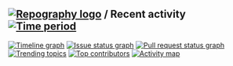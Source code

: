 
## [![Repography logo](https://images.repography.com/logo.svg)](https://repography.com) / Recent activity [![Time period](https://images.repography.com/37080325/kahinimehta/test/recent-activity/JddZuVIC01tTmGXxuhNn7I9kq-pRSON7whxz_8Le7Go/_LM56L5Hhy3DnqW5tNeNAmAWcJjh-68qIpjapQemmx8_badge.svg)](https://repography.com)
[![Timeline graph](https://images.repography.com/37080325/kahinimehta/test/recent-activity/JddZuVIC01tTmGXxuhNn7I9kq-pRSON7whxz_8Le7Go/_LM56L5Hhy3DnqW5tNeNAmAWcJjh-68qIpjapQemmx8_timeline.svg)](https://github.com/kahinimehta/test/commits)
[![Issue status graph](https://images.repography.com/37080325/kahinimehta/test/recent-activity/JddZuVIC01tTmGXxuhNn7I9kq-pRSON7whxz_8Le7Go/_LM56L5Hhy3DnqW5tNeNAmAWcJjh-68qIpjapQemmx8_issues.svg)](https://github.com/kahinimehta/test/issues)
[![Pull request status graph](https://images.repography.com/37080325/kahinimehta/test/recent-activity/JddZuVIC01tTmGXxuhNn7I9kq-pRSON7whxz_8Le7Go/_LM56L5Hhy3DnqW5tNeNAmAWcJjh-68qIpjapQemmx8_prs.svg)](https://github.com/kahinimehta/test/pulls)
[![Trending topics](https://images.repography.com/37080325/kahinimehta/test/recent-activity/JddZuVIC01tTmGXxuhNn7I9kq-pRSON7whxz_8Le7Go/_LM56L5Hhy3DnqW5tNeNAmAWcJjh-68qIpjapQemmx8_words.svg)](https://github.com/kahinimehta/test/commits)
[![Top contributors](https://images.repography.com/37080325/kahinimehta/test/recent-activity/JddZuVIC01tTmGXxuhNn7I9kq-pRSON7whxz_8Le7Go/_LM56L5Hhy3DnqW5tNeNAmAWcJjh-68qIpjapQemmx8_users.svg)](https://github.com/kahinimehta/test/graphs/contributors)
[![Activity map](https://images.repography.com/37080325/kahinimehta/test/recent-activity/JddZuVIC01tTmGXxuhNn7I9kq-pRSON7whxz_8Le7Go/_LM56L5Hhy3DnqW5tNeNAmAWcJjh-68qIpjapQemmx8_map.svg)](https://github.com/kahinimehta/test/commits)

